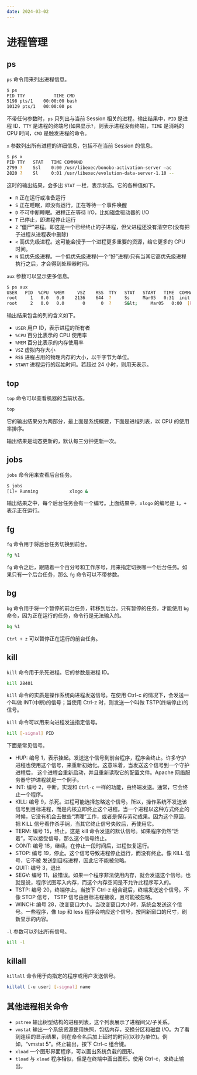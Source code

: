 ```yaml
---
date: 2024-03-02
---
```


# 进程管理

## ps

`ps` 命令用来列出进程信息。

```bash
$ ps
PID TTY           TIME CMD
5198 pts/1    00:00:00 bash
10129 pts/1   00:00:00 ps
```

不带任何参数时，`ps` 只列出与当前 Session 相关的进程。输出结果中，`PID` 是进程 ID、`TTY` 是进程的终端号(如果显示`?`，则表示进程没有终端)，`TIME` 是消耗的 CPU 时间，`CMD` 是触发进程的命令。

`x` 参数列出所有进程的详细信息，包括不在当前 Session 的信息。

```bash
$ ps x
PID TTY   STAT   TIME COMMAND
2799 ?    Ssl    0:00 /usr/libexec/bonobo-activation-server –ac
2820 ?    Sl     0:01 /usr/libexec/evolution-data-server-1.10 --
```

这时的输出结果，会多出 `STAT` 一栏，表示状态。它的各种值如下。

- `R` 正在运行或准备运行
- `S` 正在睡眠，即没有运行，正在等待一个事件唤醒
- `D` 不可中断睡眠。进程正在等待 I/O，比如磁盘驱动器的 I/O
- `T` 已停止，即进程停止运行
- `Z` “僵尸”进程。即这是一个已经终止的子进程，但父进程还没有清空它(没有把子进程从进程表中删除)
- `<` 高优先级进程。这可能会授予一个进程更多重要的资源，给它更多的 CPU 时间。
- `N` 低优先级进程。一个低优先级进程(一个“好”进程)只有当其它高优先级进程执行之后，才会得到处理器时间。

`aux` 参数可以显示更多信息。

```bash
$ ps aux
USER   PID  %CPU  %MEM     VSZ    RSS  TTY   STAT   START   TIME  COMMAND
root     1   0.0   0.0    2136    644  ?     Ss     Mar05   0:31  init
root     2   0.0   0.0       0      0  ?     S&lt;     Mar05   0:00  [kt]
```

输出结果包含的列的含义如下。

- `USER` 用户 ID，表示进程的所有者
- `%CPU` 百分比表示的 CPU 使用率
- `%MEM` 百分比表示的内存使用率
- `VSZ` 虚拟内存大小
- `RSS` 进程占用的物理内存的大小，以千字节为单位。
- `START` 进程运行的起始时间。若超过 24 小时，则用天表示。

## top

`top` 命令可以查看机器的当前状态。

```bash
top
```

它的输出结果分为两部分，最上面是系统概要，下面是进程列表，以 CPU 的使用率排序。

输出结果是动态更新的，默认每三分钟更新一次。

## jobs

`jobs` 命令用来查看后台任务。

```bash
$ jobs
[1]+ Running            xlogo &
```

输出结果之中，每个后台任务会有一个编号。上面结果中，`xlogo` 的编号是 `1`，`+` 表示正在运行。

## fg

`fg` 命令用于将后台任务切换到前台。

```bash
fg %1
```

`fg` 命令之后，跟随着一个百分号和工作序号，用来指定切换哪一个后台任务。如果只有一个后台任务，那么 `fg` 命令可以不带参数。

## bg

`bg` 命令用于将一个暂停的前台任务，转移到后台。只有暂停的任务，才能使用 `bg` 命令，因为正在运行的任务，命令行是无法输入的。

```bash
bg %1
```

`Ctrl + z` 可以暂停正在运行的前台任务。

## kill

`kill` 命令用于杀死进程。它的参数是进程 ID。

```bash
kill 28401
```

`kill` 命令的实质是操作系统向进程发送信号。在使用 Ctrl-c 的情况下，会发送一个叫做 INT(中断)的信号；当使用 Ctrl-z 时，则发送一个叫做 TSTP(终端停止)的信号。

`kill` 命令可以用来向进程发送指定信号。

```bash
kill [-signal] PID
```

下面是常见信号。

- HUP: 编号 1，表示挂起。发送这个信号到前台程序，程序会终止。许多守护进程也使用这个信号，来重新初始化。这意味着，当发送这个信号到一个守护进程后， 这个进程会重新启动，并且重新读取它的配置文件。Apache 网络服务器守护进程就是一个例子。
- INT: 编号 2，中断。实现和 `Ctrl-c` 一样的功能，由终端发送。通常，它会终止一个程序。
- KILL: 编号 9，杀死。进程可能选择忽略这个信号。所以，操作系统不发送该信号到目标进程，而是内核立即终止这个进程。当一个进程以这种方式终止的时候，它没有机会去做些“清理”工作，或者是保存劳动成果。因为这个原因，把 KILL 信号看作杀手锏，当其它终止信号失败后，再使用它。
- TERM: 编号 15，终止。这是 kill 命令发送的默认信号。如果程序仍然“活着”，可以接受信号，那么这个信号终止。
- CONT: 编号 18，继续。在停止一段时间后，进程恢复运行。
- STOP: 编号 19，停止。这个信号导致进程停止运行，而没有终止。像 KILL 信号，它不被 发送到目标进程，因此它不能被忽略。
- QUIT: 编号 3，退出
- SEGV: 编号 11，段错误。如果一个程序非法使用内存，就会发送这个信号。也就是说，程序试图写入内存，而这个内存空间是不允许此程序写入的。
- TSTP: 编号 20，终端停止。当按下 Ctrl-z 组合键后，终端发送这个信号。不像 STOP 信号， TSTP 信号由目标进程接收，且可能被忽略。
- WINCH: 编号 28，改变窗口大小。当改变窗口大小时，系统会发送这个信号。一些程序，像 top 和 less 程序会响应这个信号，按照新窗口的尺寸，刷新显示的内容。

`-l` 参数可以列出所有信号。

```bash
kill -l
```

## killall

`killall` 命令用于向指定的程序或用户发送信号。

```bash
killall [-u user] [-signal] name
```

## 其他进程相关命令

- `pstree` 输出树型结构的进程列表，这个列表展示了进程间父/子关系。
- `vmstat` 输出一个系统资源使用快照，包括内存，交换分区和磁盘 I/O。为了看到连续的显示结果，则在命令名后加上延时的时间(以秒为单位)。例如，“vmstat 5”。终止输出，按下 Ctrl-c 组合键。
- `xload` 一个图形界面程序，可以画出系统负载的图形。
- `tload` 与 `xload` 程序相似，但是在终端中画出图形。使用 Ctrl-c，来终止输出。
